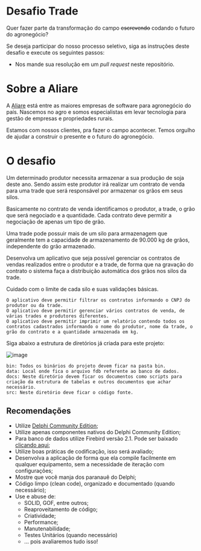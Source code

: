 # Desafio Trade

Quer fazer parte da transformação do campo ~~escrevendo~~ codando o futuro do agronegócio?

Se deseja participar do nosso processo seletivo, siga as instruções deste desafio e execute os seguintes passos: 

* Nos mande sua resolução em um *pull request* neste repositório.


# Sobre a Aliare

A [Aliare](https://www.aliare.co) está entre as maiores empresas de software para agronegócio do país. Nascemos no agro e somos especialistas em levar tecnologia para gestão de empresas e propriedades rurais.

Estamos com nossos clientes, pra fazer o campo acontecer. Temos orgulho de ajudar a construir o presente e o futuro do agronegócio.



# O desafio

Um determinado produtor necessita armazenar a sua produção de soja deste ano. Sendo assim este produtor irá realizar um contrato de venda para uma trade que será responsável por armazenar os grãos em seus silos.

Basicamente no contrato de venda identificamos o produtor, a trade, o grão que será negociado e a quantidade. Cada contrato deve permitir a negociação de apenas um tipo de grão.
	
Uma trade pode possuir mais de um silo para armazenagem que geralmente tem a capacidade de armazenamento de 90.000 kg de grãos, independente do grão armazenado.
	
Desenvolva um aplicativo que seja possível gerenciar os contratos de vendas realizados entre o produtor e a trade, de forma que na gravação do contrato o sistema faça a distribuição automática dos grãos nos silos da trade. 
  
Cuidado com o limite de cada silo e suas validações básicas.
  
	O aplicativo deve permitir filtrar os contratos informando o CNPJ do produtor ou da trade.
	O aplicativo deve permitir gerenciar vários contratos de venda, de várias trades e produtores diferentes.
	O aplicativo deve permitir imprimir um relatório contendo todos os contratos cadastrados informando o nome do produtor, nome da trade, o grão do contrato e a quantidade armazenada em kg.
  
  Siga abaixo a estrutura de diretórios  já criada para este projeto:
  
![image](https://user-images.githubusercontent.com/28271306/138889763-cfb52e98-4a38-44f0-8cb8-48404732ddd2.png)

	bin: Todos os binários do projeto devem ficar na pasta bin.
	data: Local onde fica o arquivo fdb referente ao banco de dados.
	docs: Neste diretório devem ficar os documentos como scripts para criação da estrutura de tabelas e outros documentos que achar necessário.
	src: Neste diretório deve ficar o código fonte.

## Recomendações

* Utilize [Delphi Community Edition](https://www.embarcadero.com/br/products/delphi/starter);
* Utilize apenas componentes nativos do Delphi Community Edition;
* Para banco de dados utilize Firebird versão 2.1. Pode ser baixado [clicando aqui](http://sourceforge.net/projects/firebird/files/firebird-win32/2.1.7-Release/Firebird-2.1.7.18553_0_Win32.exe/download);
* Utilize boas práticas de codificação, isso será avaliado;
* Desenvolva a aplicação de forma que ela compile facilmente em qualquer equipamento, sem a necessidade de iteração com configurações;
* Mostre que você manja dos paranauê do Delphi;
* Código limpo (clean code), organizado e documentado (quando necessário);
* Use e abuse de:
  * SOLID, GOF, entre outros;
  * Reaproveitamento de código;
  * Criatividade;
  * Performance;
  * Manutenabilidade;
  * Testes Unitários (quando necessário)
  * ... pois avaliaremos tudo isso!

